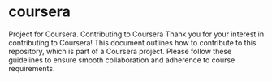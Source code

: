 # coursera
Project for Coursera.
Contributing to Coursera
Thank you for your interest in contributing to Coursera! This document outlines how to contribute to this repository, which is part of a Coursera project. Please follow these guidelines to ensure smooth collaboration and adherence to course requirements.
